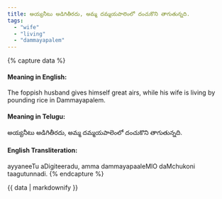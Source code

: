 ```yaml
---
title: అయ్యనీటు అడిగితీరదు, అమ్మ దమ్మయపాలెంలో దంచుకొని తాగుతున్నది.
tags:
  - "wife"
  - "living"
  - "dammayapalem"
---
```


{% capture data %}
#### Meaning in English:
The foppish husband gives himself great airs, while his wife is living by pounding rice in Dammayapalem.

#### Meaning in Telugu:
అయ్యనీటు అడిగితీరదు, అమ్మ దమ్మయపాలెంలో దంచుకొని తాగుతున్నది.

#### English Transliteration:
ayyaneeTu aDigiteeradu, amma dammayapaaleMlO daMchukoni taagutunnadi.
{% endcapture %}

{{ data | markdownify }}

